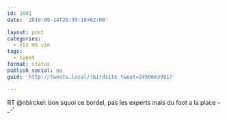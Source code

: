 ```yaml
---
id: 1001
date: '2010-09-14T20:30:18+02:00'

layout: post
categories:
  - Vis ma vie
tags:
  - tweet
format: status
publish_social: no
guid: 'http://tweets.local/?birdsite_tweet=24506639917'

---
```


RT @nbirckel: bon squoi ce bordel, pas les experts mais du foot a la place -\_-‘